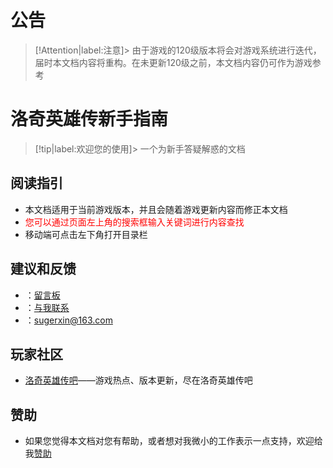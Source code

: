 #   公告
> [!Attention|label:注意]> 由于游戏的120级版本将会对游戏系统进行迭代，届时本文档内容将重构。在未更新120级之前，本文档内容仍可作为游戏参考

#   洛奇英雄传新手指南 
> [!tip|label:欢迎您的使用]> 一个为新手答疑解惑的文档


##   阅读指引

-   本文档适用于当前游戏版本，并且会随着游戏更新内容而修正本文档
-   <div style='color: red'>您可以通过页面左上角的搜索框输入关键词进行内容查找</div>
-   移动端可点击左下角打开目录栏

## 建议和反馈
-   <i class="fa fa-commenting-o" aria-hidden="true" /></i>：[留言板](support/)
-   <i class="fa fa-qq" aria-hidden="true" /></i>：[与我联系](tencent://message/?uin=826990071&Site=wendns.com&Menu=yes)
-   <i class="fa fa-envelope-o" aria-hidden="true" /></i>：sugerxin@163.com


##   玩家社区
-   [洛奇英雄传吧](https://tieba.baidu.com/f?kw=%C2%E5%C6%E6%D3%A2%D0%DB%B4%AB&fr=ala0&tpl=5&dyTabStr=MCwxLDMsMiw2LDQsNSw3LDgsOQ%3D%3D#)——游戏热点、版本更新，尽在洛奇英雄传吧


##  赞助
-   如果您觉得本文档对您有帮助，或者想对我微小的工作表示一点支持，欢迎给我[赞助](support/)




